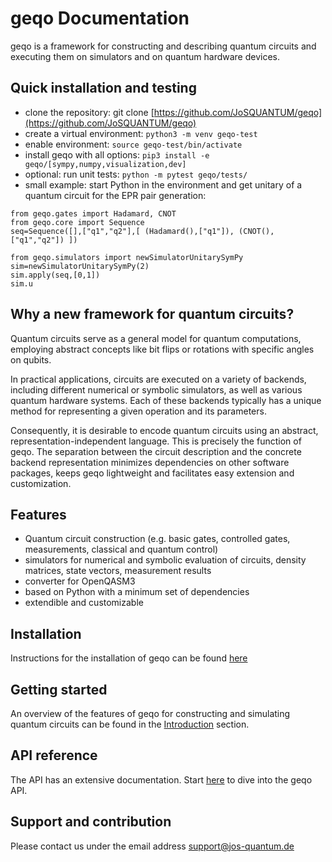 # geqo Documentation
geqo is a framework for constructing and describing quantum circuits and executing them on simulators and on quantum hardware devices.

## Quick installation and testing
- clone the repository: git clone [https://github.com/JoSQUANTUM/geqo](https://github.com/JoSQUANTUM/geqo)
- create a virtual environment: `python3 -m venv geqo-test`
- enable environment: `source geqo-test/bin/activate`
- install geqo with all options: `pip3 install -e geqo/[sympy,numpy,visualization,dev]`
- optional: run unit tests: `python -m pytest geqo/tests/`
- small example: start Python in the environment and get unitary of a quantum circuit for the EPR pair generation:
```
from geqo.gates import Hadamard, CNOT
from geqo.core import Sequence
seq=Sequence([],["q1","q2"],[ (Hadamard(),["q1"]), (CNOT(), ["q1","q2"]) ])

from geqo.simulators import newSimulatorUnitarySymPy
sim=newSimulatorUnitarySymPy(2)
sim.apply(seq,[0,1])
sim.u
```

## Why a new framework for quantum circuits?
Quantum circuits serve as a general model for quantum computations, employing abstract concepts like bit flips or rotations with
specific angles on qubits.

In practical applications, circuits are executed on a variety of backends, including different numerical or symbolic simulators, as well as various quantum hardware systems. Each of these backends typically has a unique method for representing a given operation
and its parameters.

Consequently, it is desirable to encode quantum circuits using an abstract, representation-independent language. This is precisely the function of geqo. The separation between the circuit description and the concrete backend representation minimizes dependencies on other software packages, keeps geqo lightweight and facilitates easy extension and customization.

## Features
* Quantum circuit construction (e.g. basic gates, controlled gates, measurements, classical and quantum control)
* simulators for numerical and symbolic evaluation of circuits, density matrices, state vectors, measurement results
* converter for OpenQASM3
* based on Python with a minimum set of dependencies
* extendible and customizable

## Installation
Instructions for the installation of geqo can be found [here](installation.md)

## Getting started
An overview of the features of geqo for constructing and simulating quantum circuits can be found in the [Introduction](notebooks/Introduction0.ipynb) section.

## API reference
The API has an extensive documentation. Start [here](api-reference.md) to dive into the geqo API.

## Support and contribution
Please contact us under the email address support@jos-quantum.de
